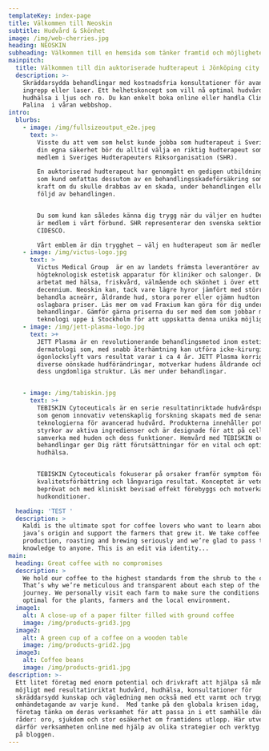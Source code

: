 ```yaml
---
templateKey: index-page
title: Välkommen till Neoskin
subtitle: Hudvård & Skönhet
image: /img/web-cherries.jpg
heading: NEOSKIN
subheading: Välkommen till en hemsida som tänker framtid och möjligheter
mainpitch:
  title: Välkommen till din auktoriserade hudterapeut i Jönköping city
  description: >-
    Skräddarsydda behandlingar med kostnadsfria konsultationer för avancerade
    ingrepp eller laser. Ett helhetskoncept som vill nå optimal hudvård och
    hudhälsa i ljus och ro. Du kan enkelt boka online eller handla Clinicare och
    Palina  i våran webbshop. 
intro:
  blurbs:
    - image: /img/fullsizeoutput_e2e.jpeg
      text: >-
        Visste du att vem som helst kunde jobba som hudterapeut i Sverige? För
        din egna säkerhet bör du alltid välja en riktig hudterapeut som är
        medlem i Sveriges Hudterapeuters Riksorganisation (SHR).

        En auktoriserad hudterapeut har genomgått en gedigen utbildning och du
        som kund omfattas dessutom av en behandlingsskadeförsäkring som träder i
        kraft om du skulle drabbas av en skada, under behandlingen eller till
        följd av behandlingen.


        Du som kund kan således känna dig trygg när du väljer en hudterapeut som
        är medlem i vårt förbund. SHR representerar den svenska sektionen i
        CIDESCO.  

        Vårt emblem är din trygghet – välj en hudterapeut som är medlem i SHR.
    - image: /img/victus-logo.jpg
      text: >
        Victus Medical Group  är en av landets främsta leverantörer av
        högteknologisk estetisk apparatur för kliniker och salonger. De har
        arbetat med hälsa, friskvård, välmående och skönhet i över ett
        decennium. Neoskin kan, tack vare lägre hyror jämfört med större städer
        behandla acneärr, åldrande hud, stora porer eller ojämn hudton till helt
        oslagbara priser. Läs mer om vad Fraxium kan göra för dig under
        behandlingar. Gämför gärna priserna du ser med dem som jobbar med samma
        teknologi uppe i Stockholm för att uppskatta denna unika möjlighet !
    - image: /img/jett-plasma-logo.jpg
      text: >+
        JETT Plasma är en revolutionerande behandlingsmetod inom estetisk
        dermatologi som, med snabb återhämtning kan utföra icke-kirurgiska
        ögonlockslyft vars resultat varar i ca 4 år. JETT Plasma korrigerar även
        diverse oönskade hudförändringar, motverkar hudens åldrande och bevarar
        dess ungdomliga struktur. Läs mer under behandlingar.


    - image: /img/tabiskin.jpg
      text: >+
        TEBISKIN Cytoceuticals är en serie resultatinriktade hudvårdsprodukter
        som genom innovativ vetenskaplig forskning skapats med de senaste
        teknologierna för avancerad hudvård. Produkterna innehåller potenta
        styrkor av aktiva ingredienser och är designade för att på cellnivå
        samverka med huden och dess funktioner. Hemvård med TEBISKIN och dess
        behandlingar ger Dig rätt förutsättningar för en vital och optimal
        hudhälsa.


        TEBISKIN Cytoceuticals fokuserar på orsaker framför symptom för
        kvalitetsförbättring och långvariga resultat. Konceptet är vetenskapligt
        beprövat och med kliniskt bevisad effekt förebyggs och motverkas olika
        hudkonditioner.

  heading: 'TEST '
  description: >
    Kaldi is the ultimate spot for coffee lovers who want to learn about their
    java’s origin and support the farmers that grew it. We take coffee
    production, roasting and brewing seriously and we’re glad to pass that
    knowledge to anyone. This is an edit via identity...
main:
  heading: Great coffee with no compromises
  description: >
    We hold our coffee to the highest standards from the shrub to the cup.
    That’s why we’re meticulous and transparent about each step of the coffee’s
    journey. We personally visit each farm to make sure the conditions are
    optimal for the plants, farmers and the local environment.
  image1:
    alt: A close-up of a paper filter filled with ground coffee
    image: /img/products-grid3.jpg
  image2:
    alt: A green cup of a coffee on a wooden table
    image: /img/products-grid2.jpg
  image3:
    alt: Coffee beans
    image: /img/products-grid1.jpg
description: >-
  Ett litet företag med enorm potential och drivkraft att hjälpa så många som
  möjligt med resultatinriktat hudvård, hudhälsa, konsultationer för
  skräddarsydd kunskap och vägledning men också med ett varmt och tryggt
  omhändetagande av varje kund.  Med tanke på den globala krisen idag, måste små
  företag tänka om deras verksamhet för att passa in i ett samhälle där det
  råder: oro, sjukdom och stor osäkerhet om framtidens utlopp. Här utvecklas
  därför verksamheten online med hjälp av olika strategier och verktyg. Läs mer
  på bloggen.
---
```

